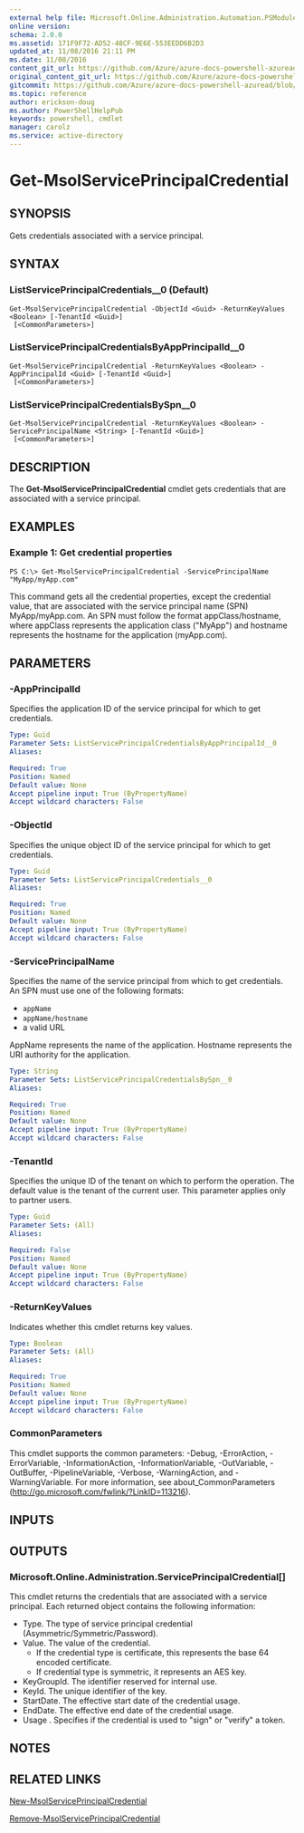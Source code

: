 ```yaml
---
external help file: Microsoft.Online.Administration.Automation.PSModule.dll-Help.xml
online version:
schema: 2.0.0
ms.assetid: 171F9F72-AD52-48CF-9E6E-553EEDD6B2D3
updated_at: 11/08/2016 21:11 PM
ms.date: 11/08/2016
content_git_url: https://github.com/Azure/azure-docs-powershell-azuread/blob/master/Azure%20AD%20Cmdlets/MSOnline/v1/Get-MsolServicePrincipalCredential.md
original_content_git_url: https://github.com/Azure/azure-docs-powershell-azuread/blob/master/Azure%20AD%20Cmdlets/MSOnline/v1/Get-MsolServicePrincipalCredential.md
gitcommit: https://github.com/Azure/azure-docs-powershell-azuread/blob/2c57f1e6f7b36ad296f1b569969f9c974ec0e0c3
ms.topic: reference
author: erickson-doug
ms.author: PowerShellHelpPub
keywords: powershell, cmdlet
manager: carolz
ms.service: active-directory
---
```


# Get-MsolServicePrincipalCredential

## SYNOPSIS
Gets credentials associated with a service principal.

## SYNTAX

### ListServicePrincipalCredentials__0 (Default)
```
Get-MsolServicePrincipalCredential -ObjectId <Guid> -ReturnKeyValues <Boolean> [-TenantId <Guid>]
 [<CommonParameters>]
```

### ListServicePrincipalCredentialsByAppPrincipalId__0
```
Get-MsolServicePrincipalCredential -ReturnKeyValues <Boolean> -AppPrincipalId <Guid> [-TenantId <Guid>]
 [<CommonParameters>]
```

### ListServicePrincipalCredentialsBySpn__0
```
Get-MsolServicePrincipalCredential -ReturnKeyValues <Boolean> -ServicePrincipalName <String> [-TenantId <Guid>]
 [<CommonParameters>]
```

## DESCRIPTION
The **Get-MsolServicePrincipalCredential** cmdlet gets credentials that are associated with a service principal.

## EXAMPLES

### Example 1: Get credential properties
```
PS C:\> Get-MsolServicePrincipalCredential -ServicePrincipalName "MyApp/myApp.com"
```

This command gets all the credential properties, except the credential value, that are associated with the service principal name (SPN) MyApp/myApp.com.
An SPN must follow the format appClass/hostname, where appClass represents the application class ("MyApp") and hostname represents the hostname for the application (myApp.com).

## PARAMETERS

### -AppPrincipalId
Specifies the application ID of the service principal for which to get credentials.

```yaml
Type: Guid
Parameter Sets: ListServicePrincipalCredentialsByAppPrincipalId__0
Aliases:

Required: True
Position: Named
Default value: None
Accept pipeline input: True (ByPropertyName)
Accept wildcard characters: False
```

### -ObjectId
Specifies the unique object ID of the service principal for which to get credentials.

```yaml
Type: Guid
Parameter Sets: ListServicePrincipalCredentials__0
Aliases:

Required: True
Position: Named
Default value: None
Accept pipeline input: True (ByPropertyName)
Accept wildcard characters: False
```

### -ServicePrincipalName
Specifies the name of the service principal from which to get credentials.
An SPN must use one of the following formats:

* `appName`
* `appName/hostname`
* a valid URL

AppName represents the name of the application.
Hostname represents the URI authority for the application.

```yaml
Type: String
Parameter Sets: ListServicePrincipalCredentialsBySpn__0
Aliases:

Required: True
Position: Named
Default value: None
Accept pipeline input: True (ByPropertyName)
Accept wildcard characters: False
```

### -TenantId
Specifies the unique ID of the tenant on which to perform the operation.
The default value is the tenant of the current user.
This parameter applies only to partner users.

```yaml
Type: Guid
Parameter Sets: (All)
Aliases:

Required: False
Position: Named
Default value: None
Accept pipeline input: True (ByPropertyName)
Accept wildcard characters: False
```

### -ReturnKeyValues
Indicates whether this cmdlet returns key values.


```yaml
Type: Boolean
Parameter Sets: (All)
Aliases:

Required: True
Position: Named
Default value: None
Accept pipeline input: True (ByPropertyName)
Accept wildcard characters: False
```

### CommonParameters
This cmdlet supports the common parameters: -Debug, -ErrorAction, -ErrorVariable, -InformationAction, -InformationVariable, -OutVariable, -OutBuffer, -PipelineVariable, -Verbose, -WarningAction, and -WarningVariable. For more information, see about_CommonParameters (http://go.microsoft.com/fwlink/?LinkID=113216).

## INPUTS

## OUTPUTS

### Microsoft.Online.Administration.ServicePrincipalCredential[]
This cmdlet returns the credentials that are associated with a service principal.
Each returned object contains the following information:

* Type. The type of service principal credential (Asymmetric/Symmetric/Password).
* Value. The value of the credential.
  * If the credential type is certificate, this represents the base 64 encoded certificate.
  * If credential type is symmetric, it represents an AES key.
* KeyGroupId. The identifier reserved for internal use.
* KeyId. The unique identifier of the key.
* StartDate. The effective start date of the credential usage.
* EndDate. The effective end date of the credential usage.
* Usage . Specifies if the credential is used to "sign" or "verify" a token.

## NOTES

## RELATED LINKS
[New-MsolServicePrincipalCredential](./New-MsolServicePrincipalCredential.md)

[Remove-MsolServicePrincipalCredential](./Remove-MsolServicePrincipalCredential.md)

